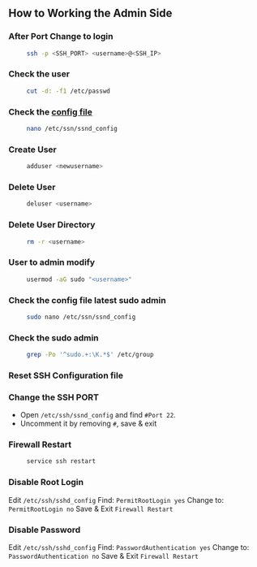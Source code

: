 ## How to Working the Admin Side
### After Port Change to login
```bash
     ssh -p <SSH_PORT> <username>@<SSH_IP>
```

### Check the user
```bash
     cut -d: -f1 /etc/passwd
```

### Check the [config file](https://github.com/openssh/openssh-portable/blob/master/sshd_config)
```bash
     nano /etc/ssn/ssnd_config
```

### Create User
```bash
     adduser <newusername>
```
### Delete User
```bash
     deluser <username>
```
### Delete User Directory
```bash
     rm -r <username>
```

### User to admin modify
```bash
     usermod -aG sudo "<username>"
```
### Check the config file  latest sudo admin
```bash
     sudo nano /etc/ssn/ssnd_config
```
### Check the  sudo admin
```bash
     grep -Po '^sudo.+:\K.*$' /etc/group
```

### Reset SSH Configuration file <br/>


### Change the SSH PORT
- Open `/etc/ssh/ssnd_config`  and find `#Port 22`.
- Uncomment it by removing `#`, save & exit

### Firewall Restart
```bash
     service ssh restart
```

### Disable Root Login
Edit `/etc/ssh/sshd_config`
Find: `PermitRootLogin yes`
Change to: `PermitRootLogin no`
Save & Exit
`Firewall Restart`


### Disable Password
Edit `/etc/ssh/sshd_config`
Find: `PasswordAuthentication yes`
Change to: `PasswordAuthentication no`
Save & Exit
`Firewall Restart`

